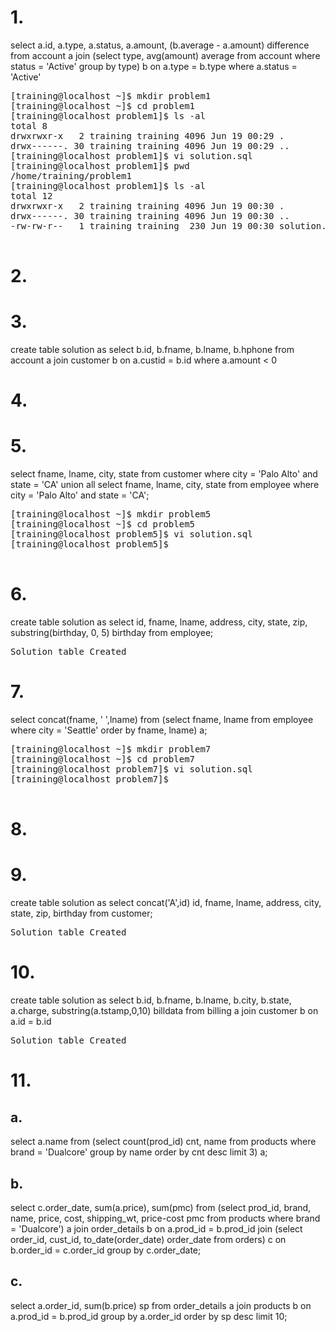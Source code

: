 # 1.
select a.id, a.type, a.status, a.amount, (b.average - a.amount) difference from account a join 
(select type, avg(amount) average from account where status = 'Active' group by type) b
on a.type = b.type
where a.status = 'Active'
<pre>
[training@localhost ~]$ mkdir problem1
[training@localhost ~]$ cd problem1
[training@localhost problem1]$ ls -al
total 8
drwxrwxr-x   2 training training 4096 Jun 19 00:29 .
drwx------. 30 training training 4096 Jun 19 00:29 ..
[training@localhost problem1]$ vi solution.sql
[training@localhost problem1]$ pwd
/home/training/problem1
[training@localhost problem1]$ ls -al
total 12
drwxrwxr-x   2 training training 4096 Jun 19 00:30 .
drwx------. 30 training training 4096 Jun 19 00:30 ..
-rw-rw-r--   1 training training  230 Jun 19 00:30 solution.sql

</pre>

# 2.

# 3.
create table solution as
select b.id, b.fname, b.lname, b.hphone from account a join customer b on a.custid = b.id
where a.amount < 0

# 4.

# 5.
select fname, lname, city, state from customer where city = 'Palo Alto' and state = 'CA'
union all
select fname, lname, city, state from employee where city = 'Palo Alto' and state = 'CA';
<pre>
[training@localhost ~]$ mkdir problem5
[training@localhost ~]$ cd problem5
[training@localhost problem5]$ vi solution.sql
[training@localhost problem5]$ 

</pre>

# 6.

create table solution as
select id, fname, lname, address, city, state, zip, substring(birthday, 0, 5) birthday from employee;
<pre>
Solution table Created
</pre>
# 7.
select concat(fname, ' ',lname) from (select fname, lname from employee where city = 'Seattle' order by fname, lname) a;

<pre>
[training@localhost ~]$ mkdir problem7
[training@localhost ~]$ cd problem7
[training@localhost problem7]$ vi solution.sql
[training@localhost problem7]$ 

</pre>
# 8.

# 9.
create table solution as
select concat('A',id) id, fname, lname, address, city, state, zip, birthday from customer;

<pre>
Solution table Created
</pre>
# 10.
create table solution as
select b.id, b.fname, b.lname, b.city, b.state, a.charge, substring(a.tstamp,0,10) billdata from billing a join customer b on a.id = b.id
<pre>
Solution table Created
</pre>

# 11.
## a. 
select a.name from
(select count(prod_id) cnt, name from products where brand = 'Dualcore' group by name order by cnt desc limit 3) a;

## b.
select c.order_date, sum(a.price), sum(pmc)
  from (select prod_id, brand, name, price, cost, shipping_wt, price-cost pmc from products where brand = 'Dualcore') a 
  join order_details b on a.prod_id = b.prod_id 
  join (select order_id, cust_id, to_date(order_date) order_date from orders) c on b.order_id = c.order_id
 group by c.order_date;

## c.
select a.order_id, sum(b.price) sp 
from order_details a join products b on a.prod_id = b.prod_id 
group by a.order_id 
order by sp desc 
limit 10;
 